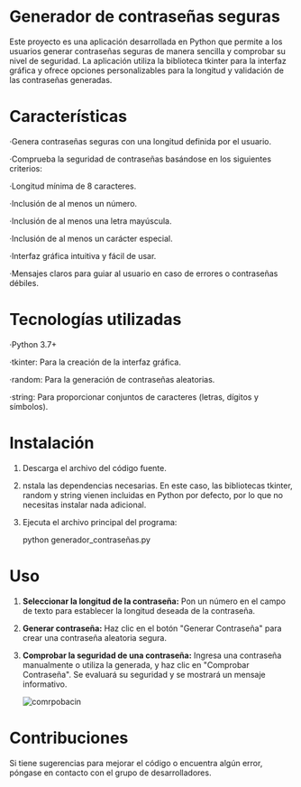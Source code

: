 # Generador de contraseñas seguras

Este proyecto es una aplicación desarrollada en Python que permite a los usuarios generar contraseñas seguras de manera sencilla y comprobar su nivel de seguridad. La aplicación utiliza la biblioteca tkinter para la interfaz gráfica y ofrece opciones personalizables para la longitud y validación de las contraseñas generadas.

# Características

·Genera contraseñas seguras con una longitud definida por el usuario.

·Comprueba la seguridad de contraseñas basándose en los siguientes criterios:

·Longitud mínima de 8 caracteres.

·Inclusión de al menos un número.

·Inclusión de al menos una letra mayúscula.

·Inclusión de al menos un carácter especial.

·Interfaz gráfica intuitiva y fácil de usar.

·Mensajes claros para guiar al usuario en caso de errores o contraseñas débiles.

# Tecnologías utilizadas

·Python 3.7+

·tkinter: Para la creación de la interfaz gráfica.

·random: Para la generación de contraseñas aleatorias.

·string: Para proporcionar conjuntos de caracteres (letras, dígitos y símbolos).

# Instalación

1. Descarga el archivo del código fuente.
   
2. nstala las dependencias necesarias. En este caso, las bibliotecas tkinter, random y string vienen incluidas en Python por defecto, por lo que no necesitas instalar nada adicional.
   
3. Ejecuta el archivo principal del programa:

      python generador_contraseñas.py

# Uso
1. **Seleccionar la longitud de la contraseña:** Pon un número en el campo de texto para establecer la longitud deseada de la contraseña.

2. **Generar contraseña:** Haz clic en el botón "Generar Contraseña" para crear una contraseña aleatoria segura.

3. **Comprobar la seguridad de una contraseña:** Ingresa una contraseña manualmente o utiliza la generada, y haz clic en "Comprobar Contraseña". Se evaluará su seguridad y se mostrará un mensaje informativo.

   ![comrpobacin](https://github.com/user-attachments/assets/8a0f7a05-9a8f-47c0-aaaa-4be4bdd090ea)

# Contribuciones

Si tiene sugerencias para mejorar el código o encuentra algún error, póngase en contacto con el grupo de desarrolladores.


